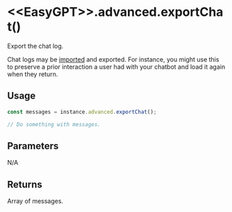 # &lt;&lt;EasyGPT&gt;&gt;.advanced.exportChat()

Export the chat log.

Chat logs may be [imported](importChat) and exported. For instance, you might use this to preserve a prior interaction a user had with your chatbot and load it again when they return.

## Usage

```js
const messages = instance.advanced.exportChat();

// Do something with messages.
```

## Parameters

N/A

## Returns
Array of messages.